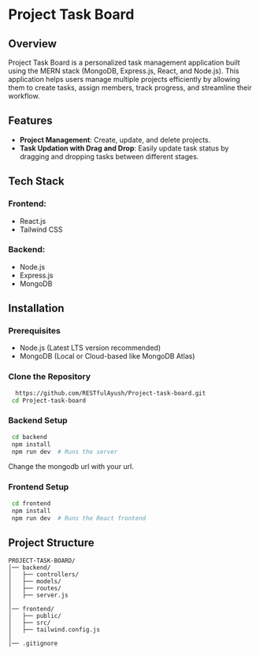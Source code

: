 # Project Task Board

## Overview
Project Task Board is a personalized task management application built using the MERN stack (MongoDB, Express.js, React, and Node.js). This application helps users manage multiple projects efficiently by allowing them to create tasks, assign members, track progress, and streamline their workflow.

## Features
- **Project Management**: Create, update, and delete projects.
- **Task Updation with Drag and Drop**: Easily update task status by dragging and dropping tasks between different stages.

## Tech Stack
### Frontend:
- React.js
- Tailwind CSS

### Backend:
- Node.js
- Express.js
- MongoDB

## Installation
### Prerequisites
- Node.js (Latest LTS version recommended)
- MongoDB (Local or Cloud-based like MongoDB Atlas)

### Clone the Repository
```sh
  https://github.com/RESTfulAyush/Project-task-board.git
 cd Project-task-board
```

### Backend Setup
```sh
 cd backend
 npm install
 npm run dev  # Runs the server
```

Change the mongodb url with your url.

### Frontend Setup
```sh
 cd frontend
 npm install
 npm run dev  # Runs the React frontend
```

## Project Structure
```
PROJECT-TASK-BOARD/
│── backend/
│   ├── controllers/
│   ├── models/
│   ├── routes/
│   ├── server.js
│
│── frontend/
│   ├── public/
│   ├── src/
│   ├── tailwind.config.js
│
│── .gitignore
```

